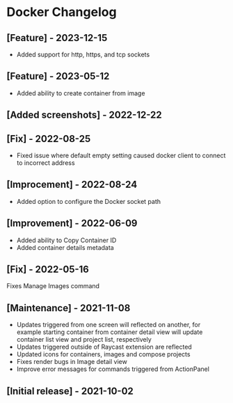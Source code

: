# Docker Changelog

## [Feature] - 2023-12-15

- Added support for http, https, and tcp sockets

## [Feature] - 2023-05-12

- Added ability to create container from image

## [Added screenshots] - 2022-12-22

## [Fix] - 2022-08-25

- Fixed issue where default empty setting caused docker client to connect to incorrect address

## [Improcement] - 2022-08-24

- Added option to configure the Docker socket path

## [Improvement] - 2022-06-09

 - Added ability to Copy Container ID
 - Added container details metadata

## [Fix] - 2022-05-16

Fixes Manage Images command

## [Maintenance] - 2021-11-08

 - Updates triggered from one screen will reflected on another, for example starting container from container detail view will update container list view and project list, respectively
 - Updates triggered outside of Raycast extension are reflected
 - Updated icons for containers, images and compose projects
 - Fixes render bugs in Image detail view
 - Improve error messages for commands triggered from ActionPanel

## [Initial release] - 2021-10-02
